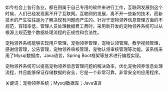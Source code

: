 如今社会上各行各业，都在用属于自己专用的软件来进行工作，互联网发展到这个时候，人们已经发现离不开了互联网。互联网的发展，离不开一些新的技术，而新技术的产生往往是为了解决现有问题而产生的。针对于宠物领养信息管理方面的不规范，容错率低，管理人员处理数据费工费时，采用新开发的宠物领养系统可以从根源上规范整个数据处理流程的正规性和合法性。

宠物领养系统能够实现用户管理，宠物领养管理，宠物认领管理，教学视频管理，感谢信管理，公告管理，宠物领养审核管理，宠物认领审核管理等功能。该系统采用了Mysql数据库，Java语言，Spring Boot框架等技术进行编程实现。

宠物领养系统可以提高宠物领养信息管理问题的解决效率，优化宠物领养信息处理流程，并且能够保证存储数据的安全，它是一个非常可靠，非常安全的应用程序。

关键词：宠物领养系统；Mysql数据库；Java语言
